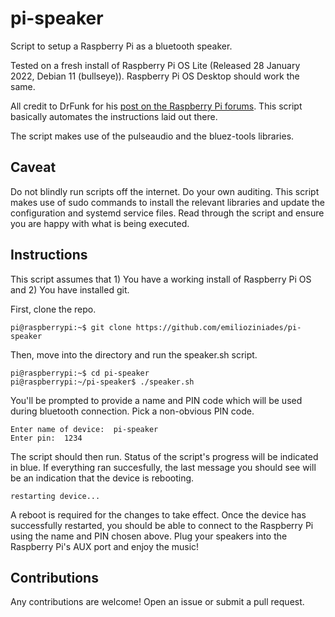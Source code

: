 # pi-speaker

Script to setup a Raspberry Pi as a bluetooth speaker.

Tested on a fresh install of Raspberry Pi OS Lite (Released 28 January 2022, Debian 11 (bullseye)). Raspberry Pi OS Desktop should work the same. 

All credit to DrFunk for his [post on the Raspberry Pi forums](https://forums.raspberrypi.com/viewtopic.php?t=235519). This script basically automates the instructions laid out there. 

The script makes use of the pulseaudio and the bluez-tools libraries.

## Caveat

Do not blindly run scripts off the internet. Do your own auditing. This script makes use of sudo commands to install the relevant libraries and update the configuration and systemd service files. Read through the script and ensure you are happy with what is being executed.

## Instructions

This script assumes that 1) You have a working install of Raspberry Pi OS and 2) You have installed git.

First, clone the repo.

```console
pi@raspberrypi:~$ git clone https://github.com/emilioziniades/pi-speaker 
```

Then, move into the directory and run the speaker.sh script.

```console
pi@raspberrypi:~$ cd pi-speaker
pi@raspberrypi:~/pi-speaker$ ./speaker.sh
```

You'll be prompted to provide a name and PIN code which will be used during bluetooth connection. Pick a non-obvious PIN code. 

```console
Enter name of device:  pi-speaker
Enter pin:  1234
```

The script should then run. Status of the script's progress will be indicated in blue. If everything ran succesfully, the last message you should see will be an indication that the device is rebooting.

```console
restarting device...
```

A reboot is required for the changes to take effect. Once the device has successfully restarted, you should be able to connect to the Raspberry Pi using the name and PIN chosen above. Plug your speakers into the Raspberry Pi's AUX port and enjoy the music!

## Contributions

Any contributions are welcome! Open an issue or submit a pull request.
